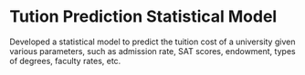 # Tution Prediction Statistical Model

Developed a statistical model to predict the tuition cost of a university given various parameters, such as admission rate, SAT scores, endowment, types of degrees, faculty rates, etc.
